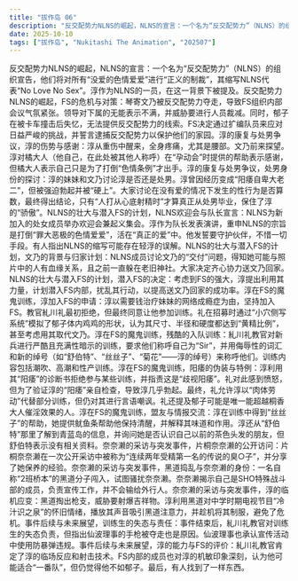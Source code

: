 ```yaml
---
title: "拔作岛 06"
description: "反交配势力NLNS的崛起，NLNS的宣言：一个名为“反交配势力”（NLNS）的组织宣告，他们将对所有“没爱的色情爱爱”进行“正义的制裁”，其缩写NLNS代表“No Love No Sex”。淳作为NLNS的一员，在这一背景下被提及。反交配势力NLNS的崛起，FS的危机与对策：琴寄文乃被反交配势力夺走，导致FS组织内部会议气氛紧张。领导对下属的无能表示不满，并威胁要进行人员裁减。同时，郁子在被卡车撞击后失忆，无法提供反交配势力的线索。FS决定通过扩编队员来应对日益严峻的挑战，并誓言逮捕反交配势力以保护他们的家园。淳的康复与处男争议，淳的伤势与感谢：淳从重伤中醒来，全身疼痛，尤其是腰部。文乃前来探望。淳对橘大人（他自己，在此处被其他人称呼）在“孕动会”时提供的帮助表示感谢，但橘大人表示自己只是为了打倒“色情条例”才出手。淳的康复与处男争议，处男身份的探讨：淳的妹妹和文乃讨论淳是否还是处男。淳曾因经历变成“阳痿自卑大老二”，但被强迫勃起并被“硬上”。大家讨论在没有爱的情况下发生的性行为是否算数，最终得出结论，只有“人打从心底射精时”才算真正从处男毕业，保住了淳的“骄傲”。NLNS的壮大与潜入FS的计划，NLNS欢迎会与队长宣言：NLNS为新加入的处女成员举办欢迎会兼起义集会。淳作为队长发表演讲，重申NLNS的宗旨是打倒“罪大恶极的色情爱爱”，活在“真正的爱”中。他发誓要守护伙伴，不惜一切手段。有人指出NLNS的缩写可能存在轻浮的误解。NLNS的壮大与潜入FS的计划，文乃的背景与归家计划：NLNS成员讨论文乃的“交付”问题，得知她可能与照片中的人有血缘关系，且之前一直躲在老旧神社。大家决定齐心协力送文乃回家。NLNS的壮大与潜入FS的计划，潜入FS的决定：考虑到FS的强大，淳提出利用其力量，计划潜入FS内部，扰乱其行动，以提高送文乃回家的成功率。淳在FS的魔鬼训练，淳加入FS的申请：淳以需要钱治疗妹妹的网络成瘾症为由，坚持加入FS。教官糺川礼最初拒绝，但最终同意让他参加训练。礼在招募时通过“小穴侧写系统”模拟了郁子体内鸡鸡的形状，认为其尺寸、半径和硬度都达到“黄精比例”，甚至考虑用其取代文乃。淳在FS的魔鬼训练，残酷的入队训练：糺川礼教官对新兵进行严酷且充满性暗示的训练，要求他们称呼自己为“Sir”，并用侮辱性的词汇和新的绰号（如“舒伯特”、“丝丝子”、“菊花”——淳的绰号）来称呼他们。训练内容包括潮吹、高潮和性产训练。淳在FS的魔鬼训练，阳痿的伪装与特例：淳利用其“阳痿”的诊断书拒绝参与某些训练，并指责这是“歧视阳痿”。礼对此感到愤怒，但为了验证淳的“阳痿”亲自检查，导致淳几乎勃起。最终，礼允许淳以“肉体劳动”代替部分训练，但仍对其进行言语嘲讽。礼还提及郁子可能是唯一能超越桐香大人催淫效果的人。淳在FS的魔鬼训练，盟友与情报交流：淳在训练中得到“丝丝子”的帮助，她提供鱿鱼条帮助他保持清醒，并解释其味道和作用。淳还从“舒伯特”那里了解到青蓝岛的信息，并询问她是否认识自己以前的茶色头发的朋友，但舒伯特表示没有相关资料。奈奈濑的采访与突发事件，片桐奈奈濑的公开访问：片桐奈奈濑在一次公开采访中被称为“连续两年受精第一名的传说的臭○子”，并分享了她保养的经验。奈奈濑的采访与突发事件，黑道捣乱与奈奈濑的身份：一名自称“2班桥本”的黑道分子闯入，试图骚扰奈奈濑。奈奈濑揭示自己是SHO特殊战斗部的成员，负责宣传工作，并不会输给外行人。奈奈濑的采访与突发事件，淳的临机应变：黑道掏出枪支，威胁要射爆吉祥物。淳利用黑道对中学时期电视节目“冷汁识之泉”的怀旧情绪，播放其声音吸引黑道注意力，并趁机将其制服，避免了危机。事件后续与未来展望，训练生的失态与责任：事件结束后，糺川礼教官对训练生的失态负责，但指出仙波理事的手枪被夺走也是原因。仙波理事也承认宣传活动中使用防暴弹违规。事件后续与未来展望，淳的能力与FS的评价：糺川礼教官肯定了淳的临场反应和射击技术。FS内部的成员也对淳的机敏印象深刻，认为他可能适合“一番队”，但仍觉得他不如郁子。最后，有人找到了一样东西。"
date: 2025-10-10
tags: ["拔作岛", "Nukitashi The Animation", "202507"]
---
```


反交配势力NLNS的崛起，NLNS的宣言：一个名为“反交配势力”（NLNS）的组织宣告，他们将对所有“没爱的色情爱爱”进行“正义的制裁”，其缩写NLNS代表“No Love No Sex”。淳作为NLNS的一员，在这一背景下被提及。反交配势力NLNS的崛起，FS的危机与对策：琴寄文乃被反交配势力夺走，导致FS组织内部会议气氛紧张。领导对下属的无能表示不满，并威胁要进行人员裁减。同时，郁子在被卡车撞击后失忆，无法提供反交配势力的线索。FS决定通过扩编队员来应对日益严峻的挑战，并誓言逮捕反交配势力以保护他们的家园。淳的康复与处男争议，淳的伤势与感谢：淳从重伤中醒来，全身疼痛，尤其是腰部。文乃前来探望。淳对橘大人（他自己，在此处被其他人称呼）在“孕动会”时提供的帮助表示感谢，但橘大人表示自己只是为了打倒“色情条例”才出手。淳的康复与处男争议，处男身份的探讨：淳的妹妹和文乃讨论淳是否还是处男。淳曾因经历变成“阳痿自卑大老二”，但被强迫勃起并被“硬上”。大家讨论在没有爱的情况下发生的性行为是否算数，最终得出结论，只有“人打从心底射精时”才算真正从处男毕业，保住了淳的“骄傲”。NLNS的壮大与潜入FS的计划，NLNS欢迎会与队长宣言：NLNS为新加入的处女成员举办欢迎会兼起义集会。淳作为队长发表演讲，重申NLNS的宗旨是打倒“罪大恶极的色情爱爱”，活在“真正的爱”中。他发誓要守护伙伴，不惜一切手段。有人指出NLNS的缩写可能存在轻浮的误解。NLNS的壮大与潜入FS的计划，文乃的背景与归家计划：NLNS成员讨论文乃的“交付”问题，得知她可能与照片中的人有血缘关系，且之前一直躲在老旧神社。大家决定齐心协力送文乃回家。NLNS的壮大与潜入FS的计划，潜入FS的决定：考虑到FS的强大，淳提出利用其力量，计划潜入FS内部，扰乱其行动，以提高送文乃回家的成功率。淳在FS的魔鬼训练，淳加入FS的申请：淳以需要钱治疗妹妹的网络成瘾症为由，坚持加入FS。教官糺川礼最初拒绝，但最终同意让他参加训练。礼在招募时通过“小穴侧写系统”模拟了郁子体内鸡鸡的形状，认为其尺寸、半径和硬度都达到“黄精比例”，甚至考虑用其取代文乃。淳在FS的魔鬼训练，残酷的入队训练：糺川礼教官对新兵进行严酷且充满性暗示的训练，要求他们称呼自己为“Sir”，并用侮辱性的词汇和新的绰号（如“舒伯特”、“丝丝子”、“菊花”——淳的绰号）来称呼他们。训练内容包括潮吹、高潮和性产训练。淳在FS的魔鬼训练，阳痿的伪装与特例：淳利用其“阳痿”的诊断书拒绝参与某些训练，并指责这是“歧视阳痿”。礼对此感到愤怒，但为了验证淳的“阳痿”亲自检查，导致淳几乎勃起。最终，礼允许淳以“肉体劳动”代替部分训练，但仍对其进行言语嘲讽。礼还提及郁子可能是唯一能超越桐香大人催淫效果的人。淳在FS的魔鬼训练，盟友与情报交流：淳在训练中得到“丝丝子”的帮助，她提供鱿鱼条帮助他保持清醒，并解释其味道和作用。淳还从“舒伯特”那里了解到青蓝岛的信息，并询问她是否认识自己以前的茶色头发的朋友，但舒伯特表示没有相关资料。奈奈濑的采访与突发事件，片桐奈奈濑的公开访问：片桐奈奈濑在一次公开采访中被称为“连续两年受精第一名的传说的臭○子”，并分享了她保养的经验。奈奈濑的采访与突发事件，黑道捣乱与奈奈濑的身份：一名自称“2班桥本”的黑道分子闯入，试图骚扰奈奈濑。奈奈濑揭示自己是SHO特殊战斗部的成员，负责宣传工作，并不会输给外行人。奈奈濑的采访与突发事件，淳的临机应变：黑道掏出枪支，威胁要射爆吉祥物。淳利用黑道对中学时期电视节目“冷汁识之泉”的怀旧情绪，播放其声音吸引黑道注意力，并趁机将其制服，避免了危机。事件后续与未来展望，训练生的失态与责任：事件结束后，糺川礼教官对训练生的失态负责，但指出仙波理事的手枪被夺走也是原因。仙波理事也承认宣传活动中使用防暴弹违规。事件后续与未来展望，淳的能力与FS的评价：糺川礼教官肯定了淳的临场反应和射击技术。FS内部的成员也对淳的机敏印象深刻，认为他可能适合“一番队”，但仍觉得他不如郁子。最后，有人找到了一样东西。